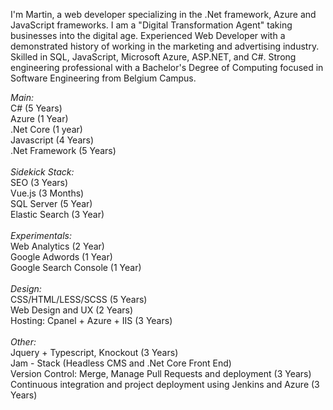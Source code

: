 <!DOCTYPE html>
<html lang="en">

<head>
<link href="css/readme.css" rel="stylesheet" />
</head>




<body>
    <p class="toptxt">I'm Martin, a web developer specializing in the .Net framework, Azure and JavaScript frameworks. I am a "Digital Transformation Agent" taking businesses into the digital age.
    Experienced Web Developer with a demonstrated history of working in the marketing and advertising industry. 
    Skilled in SQL, JavaScript, Microsoft Azure, ASP.NET, and C#. 
    Strong engineering professional with a Bachelor's Degree of Computing focused in Software Engineering from Belgium Campus.
</p>
<p class="sidetxt"><i class="toptitle">Main:</i></br>
C# (5 Years)</br>
Azure  (1 Year)</br>
.Net Core (1 year)</br>
Javascript (4 Years)</br>
.Net Framework (5 Years)</br>
</br>
<i class="toptitle">Sidekick Stack:</i></br>
SEO (3 Years)</br>
Vue.js (3 Months)</br>
SQL Server (5 Year)</br>
Elastic Search (3 Year)</br>
</br>
<i class="toptitle">Experimentals:</i></br>
Web Analytics (2 Year)</br>
Google Adwords (1 Year)</br>
Google Search Console (1 Year)</br>
</br>
<i class="toptitle">Design:</i></br>
CSS/HTML/LESS/SCSS (5 Years)</br>
Web Design and UX (2 Years)</br>
Hosting: Cpanel + Azure + IIS (3 Years)</br>
</br>
<i class="toptitle">Other:</i></br>
Jquery + Typescript, Knockout (3 Years)</br>
Jam - Stack (Headless CMS and .Net Core Front End)</br>
Version Control: Merge, Manage Pull Requests and deployment (3 Years)</br>
Continuous integration and project deployment using Jenkins and Azure (3 Years)</br>
</p>
</body>
</html>
